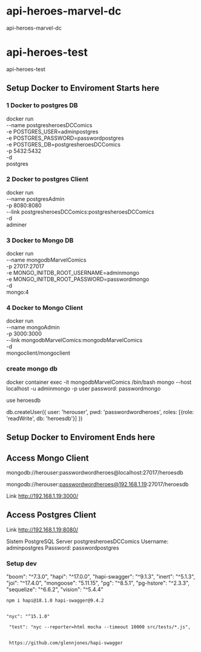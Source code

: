# api-heroes-marvel-dc
api-heroes-marvel-dc

# api-heroes-test
api-heroes-test


## Setup Docker to Enviroment Starts here

### 1 Docker to postgres DB
docker run \
    --name postgresheroesDCComics \
    -e POSTGRES_USER=adminpostgres \
    -e POSTGRES_PASSWORD=passwordpostgres \
    -e POSTGRES_DB=postgresheroesDCComics \
    -p 5432:5432 \
    -d \
    postgres

### 2 Docker to postgres Client

docker run \
    --name postgresAdmin \
    -p 8080:8080 \
    --link postgresheroesDCComics:postgresheroesDCComics \
    -d \
    adminer

### 3 Docker to Mongo DB

docker run \
    --name mongodbMarvelComics \
    -p 27017:27017 \
    -e MONGO_INITDB_ROOT_USERNAME=adminmongo \
    -e MONGO_INITDB_ROOT_PASSWORD=passwordmongo \
    -d \
    mongo:4

### 4 Docker to Mongo Client

docker run \
    --name mongoAdmin \
    -p 3000:3000 \
    --link mongodbMarvelComics:mongodbMarvelComics \
    -d \
    mongoclient/mongoclient

### create mongo db
docker container exec -it mongodbMarvelComics /bin/bash
mongo --host localhost -u adminmongo -p 
user password: passwordmongo 

use heroesdb

db.createUser({
    user: 'herouser',
    pwd: 'passwordwordheroes',
    roles: [{role: 'readWrite', db: 'heroesdb'}]
})

## Setup Docker to Enviroment Ends here

## Access Mongo Client

mongodb://herouser:passwordwordheroes@localhost:27017/heroesdb

mongodb://herouser:passwordwordheroes@192.168.1.19:27017/heroesdb

Link http://192.168.1.19:3000/ 


## Access Postgres Client

Link http://192.168.1.19:8080/

Sistem PostgreSQL
Server postgresheroesDCComics
Username: adminpostgres
Password: passwordpostgres

### Setup dev ###

"boom": "^7.3.0",
    "hapi": "^17.0.0",
    "hapi-swagger": "^9.1.3",
    "inert": "^5.1.3",
    "joi": "^17.4.0",
    "mongoose": "5.11.15",
    "pg": "^8.5.1",
    "pg-hstore": "^2.3.3",
    "sequelize": "^6.6.2",
    "vision": "^5.4.4"


    npm i hapi@18.1.0 hapi-swagger@9.4.2


    "nyc": "^15.1.0"

     "test": "nyc --reporter=html mocha --timeout 10000 src/tests/*.js",


     https://github.com/glennjones/hapi-swagger